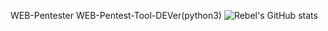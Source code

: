 WEB-Pentester WEB-Pentest-Tool-DEVer(python3)
![Rebel's GitHub stats](https://github-readme-stats.vercel.app/api?username=R4be1&show_icons=true&theme=radical) 
